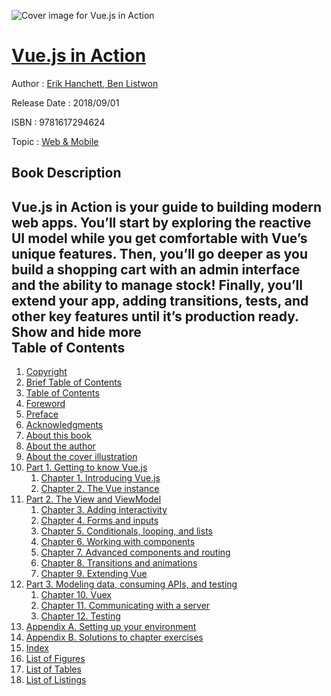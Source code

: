 ![Cover image for Vue.js in Action](https://imgdetail.ebookreading.net/cover/cover/web_mobile/EB9781617294624.jpg)

[Vue.js in Action](https://ebookreading.net/view/book/Vue.js+in+Action-EB9781617294624_1.html "Vue.js in Action")
====================================================================================================================

Author : [Erik Hanchett](https://ebookreading.net/search/author/Erik+Hanchett),[ Ben Listwon](https://ebookreading.net/search/author/+Ben+Listwon)

Release Date : 2018/09/01

ISBN : 9781617294624

Topic : [Web & Mobile](https://ebookreading.net/search/category/web-mobile)

Book Description
-----------------

 Vue.js in Action is your guide to building modern web apps. You’ll start by exploring the reactive UI model while you get comfortable with Vue’s unique features. Then, you’ll go deeper as you build a shopping cart with an admin interface and the ability to manage stock! Finally, you’ll extend your app, adding transitions, tests, and other key features until it’s production ready. 
        Show and hide more                
Table of Contents
-----------------

1. [Copyright](https://ebookreading.net/view/book/Vue.js+in+Action-EB9781617294624_3.html)
1. [Brief Table of Contents](https://ebookreading.net/view/book/Vue.js+in+Action-EB9781617294624_4.html)
1. [Table of Contents](https://ebookreading.net/view/book/Vue.js+in+Action-EB9781617294624_5.html)
1. [Foreword](https://ebookreading.net/view/book/Vue.js+in+Action-EB9781617294624_6.html)
1. [Preface](https://ebookreading.net/view/book/Vue.js+in+Action-EB9781617294624_7.html)
1. [Acknowledgments](https://ebookreading.net/view/book/Vue.js+in+Action-EB9781617294624_8.html)
1. [About this book](https://ebookreading.net/view/book/Vue.js+in+Action-EB9781617294624_9.html)
1. [About the author](https://ebookreading.net/view/book/Vue.js+in+Action-EB9781617294624_10.html)
1. [About the cover illustration](https://ebookreading.net/view/book/Vue.js+in+Action-EB9781617294624_11.html)
1. [Part 1. Getting to know Vue.js](https://ebookreading.net/view/book/Vue.js+in+Action-EB9781617294624_12.html)
    1. [Chapter 1. Introducing Vue.js](https://ebookreading.net/view/book/Vue.js+in+Action-EB9781617294624_13.html)
    1. [Chapter 2. The Vue instance](https://ebookreading.net/view/book/Vue.js+in+Action-EB9781617294624_14.html)
1. [Part 2. The View and ViewModel](https://ebookreading.net/view/book/Vue.js+in+Action-EB9781617294624_15.html)
    1. [Chapter 3. Adding interactivity](https://ebookreading.net/view/book/Vue.js+in+Action-EB9781617294624_16.html)
    1. [Chapter 4. Forms and inputs](https://ebookreading.net/view/book/Vue.js+in+Action-EB9781617294624_17.html)
    1. [Chapter 5. Conditionals, looping, and lists](https://ebookreading.net/view/book/Vue.js+in+Action-EB9781617294624_18.html)
    1. [Chapter 6. Working with components](https://ebookreading.net/view/book/Vue.js+in+Action-EB9781617294624_19.html)
    1. [Chapter 7. Advanced components and routing](https://ebookreading.net/view/book/Vue.js+in+Action-EB9781617294624_20.html)
    1. [Chapter 8. Transitions and animations](https://ebookreading.net/view/book/Vue.js+in+Action-EB9781617294624_21.html)
    1. [Chapter 9. Extending Vue](https://ebookreading.net/view/book/Vue.js+in+Action-EB9781617294624_22.html)
1. [Part 3. Modeling data, consuming APIs, and testing](https://ebookreading.net/view/book/Vue.js+in+Action-EB9781617294624_23.html)
    1. [Chapter 10. Vuex](https://ebookreading.net/view/book/Vue.js+in+Action-EB9781617294624_24.html)
    1. [Chapter 11. Communicating with a server](https://ebookreading.net/view/book/Vue.js+in+Action-EB9781617294624_25.html)
    1. [Chapter 12. Testing](https://ebookreading.net/view/book/Vue.js+in+Action-EB9781617294624_26.html)
1. [Appendix A. Setting up your environment](https://ebookreading.net/view/book/Vue.js+in+Action-EB9781617294624_27.html)
1. [Appendix B. Solutions to chapter exercises](https://ebookreading.net/view/book/Vue.js+in+Action-EB9781617294624_28.html)
1. [Index](https://ebookreading.net/view/book/Vue.js+in+Action-EB9781617294624_31.html)
1. [List of Figures](https://ebookreading.net/view/book/Vue.js+in+Action-EB9781617294624_32.html)
1. [List of Tables](https://ebookreading.net/view/book/Vue.js+in+Action-EB9781617294624_33.html)
1. [List of Listings](https://ebookreading.net/view/book/Vue.js+in+Action-EB9781617294624_34.html)
